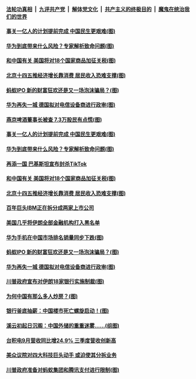 ####  [法轮功真相](../../../../basic/blob/master/README.md?t=10101302) &nbsp;|&nbsp; [九评共产党](../../../../9ping.md/blob/master/README.md?t=10101302) &nbsp;|&nbsp; [解体党文化](../../../../jtdwh.md/blob/master/README.md?t=10101302)  &nbsp;|&nbsp; [共产主义的终极目的](../../../../gczydzjmd.md/blob/master/README.md?t=10101302) &nbsp;|&nbsp; [魔鬼在统治我们的世界](../../../../mgztzwmdsj.md/blob/master/README.md?t=10101302) 

#### [事关一亿人的计划提前完成 中国民生更艰难(图)](../pages/p5/948689.md?t=10101302) 

#### [华为到底带来什么风险？专家解析致命问题(图)](../pages/p5/948718.md?t=10101302) 

#### [和中国有关 美国将对18个国家商品加征关税(图)](../pages/p5/948703.md?t=10101302) 

#### [北京十四五推经济增长靠消费 居民收入恐难支撑(图)](../pages/p5/948701.md?t=10101302) 

#### [蚂蚁IPO 新的财富狂欢还是又一场泡沫骗局？(图)](../pages/p5/948642.md?t=10101302) 

#### [华为再失一城 德国拟对电信设备商进行政审(图)](../pages/p5/948671.md?t=10101302) 

#### [燕京啤酒董事长被查 7.3万股民有点慌(图)](../pages/p5/948749.md?t=10101302) 

#### [事关一亿人的计划提前完成 中国民生更艰难(图)](../pages/p5/948689.md?t=10101302) 

#### [华为到底带来什么风险？专家解析致命问题(图)](../pages/p5/948718.md?t=10101302) 

#### [再添一国 巴基斯坦宣布封杀TikTok](../pages/p5/948733.md?t=10101302) 

#### [和中国有关 美国将对18个国家商品加征关税(图)](../pages/p5/948703.md?t=10101302) 

#### [北京十四五推经济增长靠消费 居民收入恐难支撑(图)](../pages/p5/948701.md?t=10101302) 

#### [百年巨头IBM正在拆分成两家上市公司](../pages/p5/948699.md?t=10101302) 

#### [美国几乎将伊朗全部金融机构打入黑名单](../pages/p5/948690.md?t=10101302) 

#### [华为手机在中国市场排名销量同步下跌(图)](../pages/p5/948681.md?t=10101302) 

#### [蚂蚁IPO 新的财富狂欢还是又一场泡沫骗局？(图)](../pages/p5/948642.md?t=10101302) 

#### [华为再失一城 德国拟对电信设备商进行政审(图)](../pages/p5/948671.md?t=10101302) 

#### [川普政府宣布对伊朗18家银行实施制裁(图)](../pages/p5/948665.md?t=10101302) 


#### [为何中国有那么多人炒房？(图)](../pages/p5/948629.md?t=10101302) 

#### [银行釜底抽薪：中国楼市死亡螺旋启动！(图)](../pages/p5/948623.md?t=10101302) 

#### [溪云初起日沉阁：中国外储的重重迷雾……(组图)](../pages/p5/948619.md?t=10101302) 

#### [台积电9月营收同比增24.9% 三季度营收创新高](../pages/p5/948581.md?t=10101302) 

#### [美众议院对四大科技巨头动手 或迫使其分拆业务](../pages/p5/948574.md?t=10101302) 

#### [川普政府准备对蚂蚁集团和腾讯支付进行限制(图)](../pages/p5/948569.md?t=10101302) 


